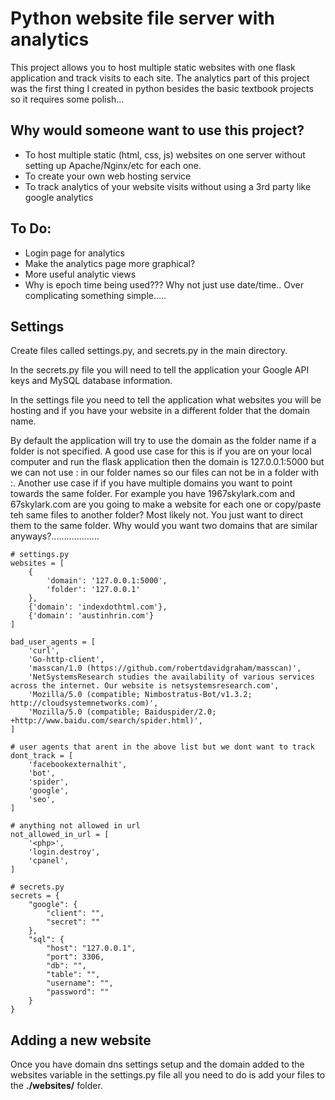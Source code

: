 # Python website file server with analytics

This project allows you to host multiple static websites with one flask application and track visits to each site. The analytics part of this project was the first thing I created in python besides the basic textbook projects so it requires some polish...

## Why would someone want to use this project?
* To host multiple static (html, css, js) websites on one server without setting up Apache/Nginx/etc for each one.
* To create your own web hosting service
* To track analytics of your website visits without using a 3rd party like google analytics

## To Do:
* Login page for analytics
* Make the analytics page more graphical?
* More useful analytic views
* Why is epoch time being used??? Why not just use date/time.. Over complicating something simple.....

## Settings
Create files called settings.py, and secrets.py in the main directory.

In the secrets.py file you will need to tell the application your Google API keys and MySQL database information.

In the settings file you need to tell the application what websites you will be hosting and if you have your website in a different folder that the domain name.

By default the application will try to use the domain as the folder name if a folder is not specified. A good use case for this is if you are on your local computer and run the flask application then the domain is 127.0.0.1:5000 but we can not use : in our folder names so our files can not be in a folder with :. Another use case if if you have multiple domains you want to point towards the same folder. For example you have 1967skylark.com and 67skylark.com are you going to make a website for each one or copy/paste teh same files to another folder? Most likely not. You just want to direct them to the same folder. Why would you want two domains that are similar anyways?...................

```
# settings.py
websites = [
    {
        'domain': '127.0.0.1:5000',
        'folder': '127.0.0.1'
    },
    {'domain': 'indexdothtml.com'},
    {'domain': 'austinhrin.com'}
]

bad_user_agents = [
    'curl',
    'Go-http-client',
    'masscan/1.0 (https://github.com/robertdavidgraham/masscan)',
    'NetSystemsResearch studies the availability of various services across the internet. Our website is netsystemsresearch.com',
    'Mozilla/5.0 (compatible; Nimbostratus-Bot/v1.3.2; http://cloudsystemnetworks.com)',
    'Mozilla/5.0 (compatible; Baiduspider/2.0; +http://www.baidu.com/search/spider.html)',
]

# user agents that arent in the above list but we dont want to track
dont_track = [
    'facebookexternalhit',
    'bot',
    'spider',
    'google',
    'seo',
]

# anything not allowed in url
not_allowed_in_url = [
    '<php>',
    'login.destroy',
    'cpanel',
]
```


```
# secrets.py
secrets = {
    "google": {
        "client": "",
        "secret": ""
    },
    "sql": {
        "host": "127.0.0.1",
        "port": 3306,
        "db": "",
        "table": "",
        "username": "",
        "password": ""
    }
}

```

## Adding a new website
Once you have domain dns settings setup and the domain added to the websites variable in the settings.py file all you need to do is add your files to the **./websites/** folder.
